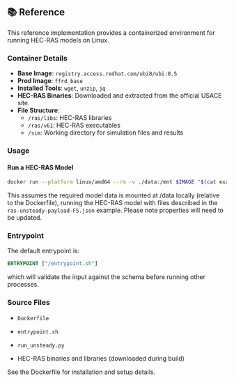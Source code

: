 ## 📚 Reference

This reference implementation provides a containerized environment for running HEC-RAS models on Linux.

### Container Details

- **Base Image**: `registry.access.redhat.com/ubi8/ubi:8.5`
- **Prod Image**: `ffrd_base`
- **Installed Tools**: `wget`, `unzip`, `jq`
- **HEC-RAS Binaries**: Downloaded and extracted from the official USACE site.
- **File Structure**:
  - `/ras/libs`: HEC-RAS libraries
  - `/ras/v61`: HEC-RAS executables
  - `/sim`: Working directory for simulation files and results

### Usage

#### Run a HEC-RAS Model

```bash
docker run --platform linux/amd64 --rm -v ./data:/mnt $IMAGE "$(cat examples/ras-unsteady-payload-FS.json)"
```

This assumes the required model data is mounted at /data locally (relative to the Dockerfile),  running the HEC-RAS model with files described in the `ras-unsteady-payload-FS.json` example. Please note properties will need to be updated.

### Entrypoint

The default entrypoint is:

```dockerfile
ENTRYPOINT ["/entrypoint.sh"]
```

which will validate the input against the schema before running other processes.

### Source Files

- `Dockerfile`
- `entrypoint.sh`
- `run_unsteady.py`

- HEC-RAS binaries and libraries (downloaded during build)

See the Dockerfile for installation and setup details.
